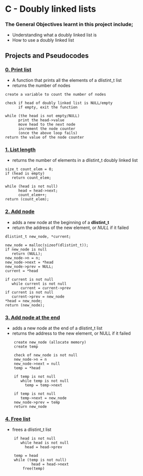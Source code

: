 # C - Doubly linked lists

### The General Objectives learnt in this project include;
- Understanding what a doubly linked list is
- How to use a doubly linked list

## Projects and Pseudocodes

### [0. Print list](./0-print_dlistint.c)
- A function that prints all the elements of a dlistint_t list
- returns the number of nodes

```
create a variable to count the number of nodes

check if head of doubly linked list is NULL/empty
      if empty, exit the function

while (the head is not empty/NULL)
      print the head->value
      move head to the next node
      increment the node counter
      (once the above loop fails)
return the value of the node counter
```

### [1. List length](./1-dlistint_len.c)
- returns the number of elements in a dlistint_t doubly linked list

```
size_t count_elem = 0;
if (head is empty)
   return count_elem;

while (head is not null)
      head = head->next;
      count_elem++;
return (count_elem);
```

### [2. Add node](./2-add_dnodeint.c)
- adds a new node at the beginning of a **dlistint_t**
- return the address of the new element, or *NULL* if it failed

```
dlistint_t new_node, *current;

new_node = malloc(sizeof(dlistint_t));
if new_node is null
   return (NULL);
new_node->n = n;
new_node->next = *head
new_node->prev = NULL;
current = *head

if current is not null
   while current is not null
   	   current = current->prev    
if current is not null
   current->prev = new_node
*head = new_node;
return (new_node);
```

### [3. Add node at the end](./3-add_dnodeint_end.c)
- adds a new node at the end of a dlistint_t list
- returns the address to the new element, or NULL if it failed

```
	create new_node (allocate memory)
	create temp

	check of new_node is not null
	new_node->n = n
	new_node->next = null
	temp = *head

	if temp is not null
	   while temp is not null
	   	 temp = temp->next

	if temp is not null
	   temp->next = new_node
	new_node->prev = temp
	return new_node
```

### [4. Free list](./4-freedlistint.c)
- frees a dlistint_t list
```
	if head is not null
	   while head is not null
	   	 head = head->prev

	temp = head
	while (temp is not null)
	      	head = head->next
		free(temp)
```
	